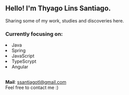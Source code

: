 ## Hello! I'm Thyago Lins Santiago.
Sharing some of my work, studies and discoveries here.

### Currently focusing on:
<li>Java</li>
<li>Spring</li>
<li>JavaScript</li>
<li>TypeScrypt</li>
<li>Angular</li>
<br>

<strong>Mail</strong>: ssantiagotl@gmail.com
<br>
Feel free to contact me :)

